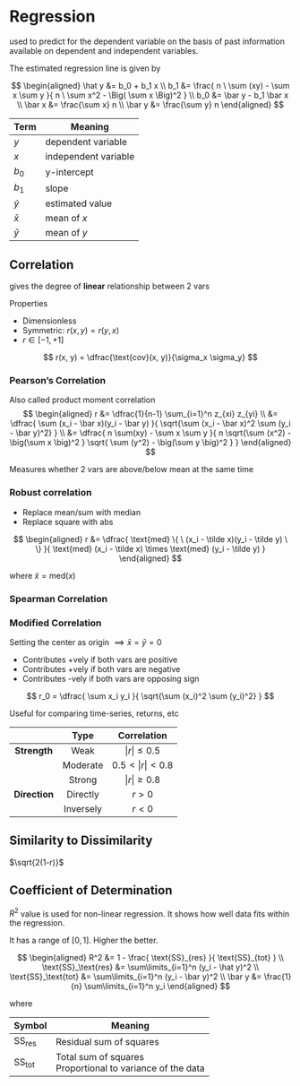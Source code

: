 # Regression

used to predict for the dependent variable on the basis of past information available on dependent and independent variables.

The estimated regression line is given by

$$
\begin{aligned}
\hat y &= b_0 + b_1 x \\
b_1 &= \frac{
	n \ \sum (xy) - \sum x \sum y
}{
	n \ \sum x^2 - \Big( \sum x \Big)^2
} \\
b_0 &= \bar y - b_1 \bar x \\
\bar x &= \frac{\sum x} n \\
\bar y &= \frac{\sum y} n
\end{aligned}
$$

| Term     | Meaning              |
| -------- | -------------------- |
| $y$      | dependent variable   |
| $x$      | independent variable |
| $b_0$    | y-intercept          |
| $b_1$    | slope                |
| $\hat y$ | estimated value      |
| $\bar x$ | mean of $x$          |
| $\bar y$ | mean of $y$          |

## Correlation

gives the degree of **linear** relationship between 2 vars

Properties

- Dimensionless
- Symmetric: $r(x, y)=r(y, x)$
- $r \in [-1, +1]$

$$
r(x, y) = \dfrac{\text{cov}(x, y)}{\sigma_x \sigma_y}
$$

### Pearson’s Correlation

Also called product moment correlation
$$
\begin{aligned}
r
&= \dfrac{1}{n-1} \sum_{i=1}^n z_{xi} z_{yi} \\
&= \dfrac{
	\sum (x_i - \bar x)(y_i - \bar y)
}{
\sqrt{\sum (x_i - \bar x)^2 \sum (y_i - \bar y)^2}
}
\\
&= \dfrac{
	n \sum(xy) - \sum x \sum y
}{
	n
	\sqrt{\sum (x^2) - \big(\sum x \big)^2 }
	\sqrt{ \sum (y^2) - \big(\sum y \big)^2 }
}
\end{aligned}
$$

Measures whether 2 vars are above/below mean at the same time

### Robust correlation

- Replace mean/sum with median
- Replace square with abs

$$
\begin{aligned}
r
&= \dfrac{
	\text{med} \{ \ (x_i - \tilde x)(y_i - \tilde y) \ \}
}{
\text{med} (x_i - \tilde x)
\times
\text{med} (y_i - \tilde y)
}
\end{aligned}
$$

where $\tilde x = \text{med} (x)$

### Spearman Correlation



### Modified Correlation

Setting the center as origin $\implies \bar x=\bar y=0$

- Contributes +vely if both vars are positive
- Contributes +vely if both vars are negative
- Contributes -vely if both vars are opposing sign

$$
r_0
= \dfrac{
	\sum x_i y_i
}{
\sqrt{\sum (x_i)^2 \sum (y_i)^2}
}
$$

Useful for comparing time-series, returns, etc

|               |   Type    |          Correlation          |
| :-----------: | :-------: | :---------------------------: |
| **Strength**  |   Weak    |   $\vert  r  \vert \le 0.5$   |
|               | Moderate  | $0.5 < \vert  r  \vert < 0.8$ |
|               |  Strong   |   $\vert  r  \vert \ge 0.8$   |
| **Direction** | Directly  |            $r > 0$            |
|               | Inversely |            $r < 0$            |

## Similarity to Dissimilarity

$\sqrt{2(1-r)}$

## Coefficient of Determination

$R^2$ value is used for non-linear regression. It shows how well data fits within the regression.

It has a range of $[0, 1]$. Higher the better.

$$
\begin{aligned}
R^2 &= 1 - \frac{ \text{SS}_{res} }{ \text{SS}_{tot} } \\
\text{SS}_\text{res} &= \sum\limits_{i=1}^n (y_i - \hat y)^2 \\
\text{SS}_\text{tot} &= \sum\limits_{i=1}^n (y_i - \bar y)^2 \\
\bar y &= \frac{1}{n} \sum\limits_{i=1}^n y_i
\end{aligned}
$$

where

| Symbol                 | Meaning                                                      |
| ---------------------- | ------------------------------------------------------------ |
| $\text{SS}_\text{res}$ | Residual sum of squares                                      |
| $\text{SS}_\text{tot}$ | Total sum of squares<br />Proportional to variance of the data |

